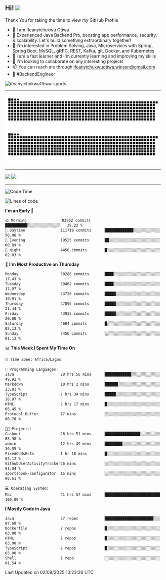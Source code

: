 <!-- BLOG-POST-LIST:START --><!-- BLOG-POST-LIST:END -->

## Hi! <img src="https://media.giphy.com/media/hvRJCLFzcasrR4ia7z/giphy.gif" width="4%"> 

Thank You for taking the time to view my GitHub Profile

- 👋 I am Ifeanyichukwu Otiwa
- 🚀 Experienced Java Backend Pro, boosting app performance, security, & scalability. Let's build something extraordinary together!
- 👀 I'm interested in Problem Solving, Java, Microservices with Spring, Spring Boot, MySQL, gRPC, REST, Kafka, git, Docker, and Kubernetes
- 🌱 I am a fast learner and I'm currently learning and improving my skills
- 💞️ I'm looking to collaborate on any interesting projects
- 📫 You can reach me through ifeanyichukwuotiwa.winson@gmail.com
- 🚀 #BackendEngineer

<p align="left" marginTop="10px"> <img src="https://komarev.com/ghpvc/?username=ifeanyichukwuOtiwa-sports&label=Profile%20views&color=0e75b6&style=for-the-badge" alt="ifeanyichukwuOtiwa-sports" /> </p>

***

<!--🐍📈SNAKEGRAPH / 🌐WEBSITE: https://github.com/Platane/snk -->
![github contribution grid snake animation](https://raw.githubusercontent.com/ifeanyichukwuOtiwa-sports/ifeanyichukwuOtiwa-sports/output/github-contribution-grid-snake-dark.svg#gh-dark-mode-only)![github contribution grid snake animation](https://raw.githubusercontent.com/ifeanyichukwuOtiwa-sports/ifeanyichukwuOtiwa-sports/output/github-contribution-grid-snake.svg#gh-light-mode-only)

***

<p float="left">
  <img float="left" src="https://github-readme-stats.vercel.app/api?username=ifeanyichukwuOtiwa-sports&count_private=true&include_all_commits=true&theme=react&show_icons=true" />
  <img float="right" src="https://github-readme-stats.vercel.app/api/top-langs/?username=ifeanyichukwuOtiwa-sports&layout=compact&show_icons=true&theme=react" /> 
</p>

***



<!--START_SECTION:waka-->
![Code Time](http://img.shields.io/badge/Code%20Time-4%2C162%20hrs%2044%20mins-blue)

![Lines of code](https://img.shields.io/badge/From%20Hello%20World%20I%27ve%20Written-63.1%20million%20lines%20of%20code-blue)

**I'm an Early 🐤** 

```text
🌞 Morning                83952 commits       ██████████░░░░░░░░░░░░░░░   38.22 % 
🌆 Daytime                111718 commits      █████████████░░░░░░░░░░░░   50.86 % 
🌃 Evening                19525 commits       ██░░░░░░░░░░░░░░░░░░░░░░░   08.89 % 
🌙 Night                  4450 commits        █░░░░░░░░░░░░░░░░░░░░░░░░   02.03 % 
```
📅 **I'm Most Productive on Thursday** 

```text
Monday                   38286 commits       ████░░░░░░░░░░░░░░░░░░░░░   17.43 % 
Tuesday                  39462 commits       ████░░░░░░░░░░░░░░░░░░░░░   17.97 % 
Wednesday                43726 commits       █████░░░░░░░░░░░░░░░░░░░░   19.91 % 
Thursday                 47096 commits       █████░░░░░░░░░░░░░░░░░░░░   21.44 % 
Friday                   43935 commits       █████░░░░░░░░░░░░░░░░░░░░   20.00 % 
Saturday                 4684 commits        █░░░░░░░░░░░░░░░░░░░░░░░░   02.13 % 
Sunday                   2456 commits        ░░░░░░░░░░░░░░░░░░░░░░░░░   01.12 % 
```


📊 **This Week I Spent My Time On** 

```text
🕑︎ Time Zone: Africa/Lagos

💬 Programming Languages: 
Java                     20 hrs 56 mins      ████████████░░░░░░░░░░░░░   49.92 % 
Markdown                 10 hrs 2 mins       ██████░░░░░░░░░░░░░░░░░░░   23.91 % 
TypeScript               7 hrs 34 mins       █████░░░░░░░░░░░░░░░░░░░░   18.07 % 
HTML                     2 hrs 17 mins       █░░░░░░░░░░░░░░░░░░░░░░░░   05.45 % 
Protocol Buffer          17 mins             ░░░░░░░░░░░░░░░░░░░░░░░░░   00.70 % 

🐱‍💻 Projects: 
Cashout                  26 hrs 51 mins      ████████████████░░░░░░░░░   63.98 % 
admin                    12 hrs 49 mins      ████████░░░░░░░░░░░░░░░░░   30.55 % 
FixedOddsBets            1 hr 18 mins        █░░░░░░░░░░░░░░░░░░░░░░░░   03.12 % 
GithubUserActivityTracker26 mins             ░░░░░░░░░░░░░░░░░░░░░░░░░   01.04 % 
sportsbook-configurator  15 mins             ░░░░░░░░░░░░░░░░░░░░░░░░░   00.61 % 

💻 Operating System: 
Mac                      41 hrs 57 mins      █████████████████████████   100.00 % 
```

**I Mostly Code in Java** 

```text
Java                     57 repos            ██████████████████████░░░   87.69 % 
Dockerfile               2 repos             █░░░░░░░░░░░░░░░░░░░░░░░░   03.08 % 
HTML                     2 repos             █░░░░░░░░░░░░░░░░░░░░░░░░   03.08 % 
TypeScript               2 repos             █░░░░░░░░░░░░░░░░░░░░░░░░   03.08 % 
Shell                    1 repo              ░░░░░░░░░░░░░░░░░░░░░░░░░   01.54 % 
```




 Last Updated on 02/09/2025 13:23:26 UTC
<!--END_SECTION:waka-->

<!--
<p align="center">
![trophy](https://github-profile-trophy.vercel.app/?username=ifeanyichukwuOtiwa-sports&theme=onedark) (https://github.com/ryo-ma/github-profile-trophy)
</p>
-->

<!---
ifeanyi-otiwa/ifeanyi-otiwa is a ✨ special ✨ repository because its `README.md` (this file) appears on your GitHub profile.
You can click the Preview link to take a look at your changes.
--->
